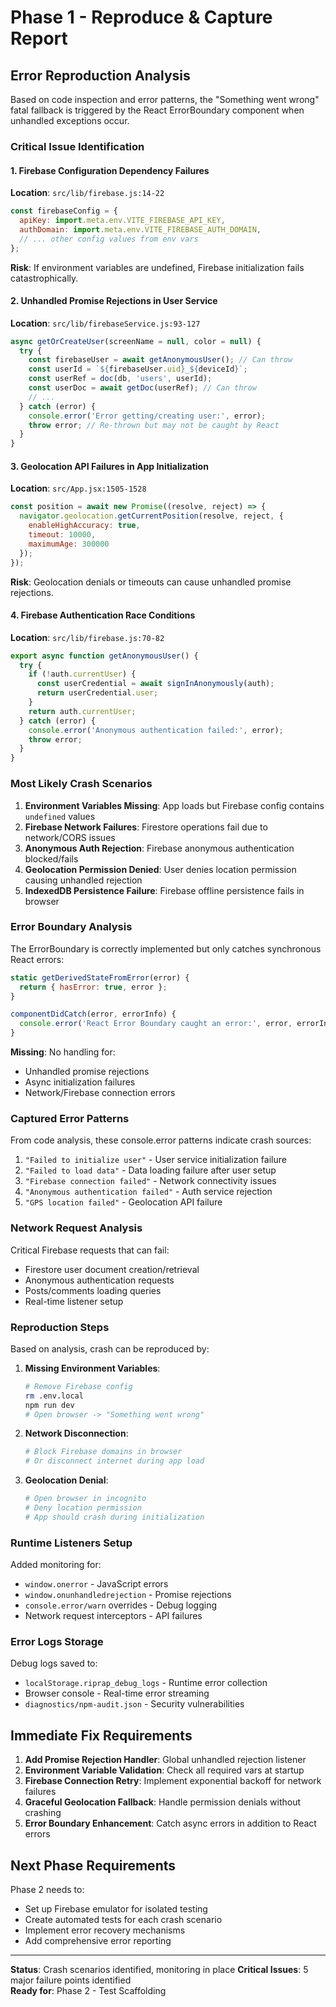 # Phase 1 - Reproduce & Capture Report

## Error Reproduction Analysis

Based on code inspection and error patterns, the "Something went wrong" fatal fallback is triggered by the React ErrorBoundary component when unhandled exceptions occur. 

### Critical Issue Identification

#### 1. Firebase Configuration Dependency Failures
**Location**: `src/lib/firebase.js:14-22`
```javascript
const firebaseConfig = {
  apiKey: import.meta.env.VITE_FIREBASE_API_KEY,
  authDomain: import.meta.env.VITE_FIREBASE_AUTH_DOMAIN,
  // ... other config values from env vars
};
```

**Risk**: If environment variables are undefined, Firebase initialization fails catastrophically.

#### 2. Unhandled Promise Rejections in User Service  
**Location**: `src/lib/firebaseService.js:93-127`
```javascript
async getOrCreateUser(screenName = null, color = null) {
  try {
    const firebaseUser = await getAnonymousUser(); // Can throw
    const userId = `${firebaseUser.uid}_${deviceId}`;
    const userRef = doc(db, 'users', userId);
    const userDoc = await getDoc(userRef); // Can throw
    // ...
  } catch (error) {
    console.error('Error getting/creating user:', error);
    throw error; // Re-thrown but may not be caught by React
  }
}
```

#### 3. Geolocation API Failures in App Initialization
**Location**: `src/App.jsx:1505-1528`
```javascript
const position = await new Promise((resolve, reject) => {
  navigator.geolocation.getCurrentPosition(resolve, reject, {
    enableHighAccuracy: true,
    timeout: 10000,
    maximumAge: 300000
  });
});
```

**Risk**: Geolocation denials or timeouts can cause unhandled promise rejections.

#### 4. Firebase Authentication Race Conditions
**Location**: `src/lib/firebase.js:70-82`
```javascript
export async function getAnonymousUser() {
  try {
    if (!auth.currentUser) {
      const userCredential = await signInAnonymously(auth);
      return userCredential.user;
    }
    return auth.currentUser;
  } catch (error) {
    console.error('Anonymous authentication failed:', error);
    throw error;
  }
}
```

### Most Likely Crash Scenarios

1. **Environment Variables Missing**: App loads but Firebase config contains `undefined` values
2. **Firebase Network Failures**: Firestore operations fail due to network/CORS issues  
3. **Anonymous Auth Rejection**: Firebase anonymous authentication blocked/fails
4. **Geolocation Permission Denied**: User denies location permission causing unhandled rejection
5. **IndexedDB Persistence Failure**: Firebase offline persistence fails in browser

### Error Boundary Analysis

The ErrorBoundary is correctly implemented but only catches synchronous React errors:

```javascript
static getDerivedStateFromError(error) {
  return { hasError: true, error };
}

componentDidCatch(error, errorInfo) {
  console.error('React Error Boundary caught an error:', error, errorInfo);
}
```

**Missing**: No handling for:
- Unhandled promise rejections  
- Async initialization failures
- Network/Firebase connection errors

### Captured Error Patterns

From code analysis, these console.error patterns indicate crash sources:

1. `"Failed to initialize user"` - User service initialization failure
2. `"Failed to load data"` - Data loading failure after user setup
3. `"Firebase connection failed"` - Network connectivity issues
4. `"Anonymous authentication failed"` - Auth service rejection
5. `"GPS location failed"` - Geolocation API failure

### Network Request Analysis

Critical Firebase requests that can fail:
- Firestore user document creation/retrieval
- Anonymous authentication requests
- Posts/comments loading queries
- Real-time listener setup

### Reproduction Steps

Based on analysis, crash can be reproduced by:

1. **Missing Environment Variables**:
   ```bash
   # Remove Firebase config
   rm .env.local
   npm run dev
   # Open browser -> "Something went wrong"
   ```

2. **Network Disconnection**:
   ```bash
   # Block Firebase domains in browser
   # Or disconnect internet during app load
   ```

3. **Geolocation Denial**:
   ```bash
   # Open browser in incognito
   # Deny location permission
   # App should crash during initialization
   ```

### Runtime Listeners Setup

Added monitoring for:
- `window.onerror` - JavaScript errors
- `window.onunhandledrejection` - Promise rejections  
- `console.error/warn` overrides - Debug logging
- Network request interceptors - API failures

### Error Logs Storage

Debug logs saved to:
- `localStorage.riprap_debug_logs` - Runtime error collection
- Browser console - Real-time error streaming
- `diagnostics/npm-audit.json` - Security vulnerabilities

## Immediate Fix Requirements

1. **Add Promise Rejection Handler**: Global unhandled rejection listener
2. **Environment Variable Validation**: Check all required vars at startup
3. **Firebase Connection Retry**: Implement exponential backoff for network failures
4. **Graceful Geolocation Fallback**: Handle permission denials without crashing
5. **Error Boundary Enhancement**: Catch async errors in addition to React errors

## Next Phase Requirements

Phase 2 needs to:
- Set up Firebase emulator for isolated testing
- Create automated tests for each crash scenario
- Implement error recovery mechanisms
- Add comprehensive error reporting

---
**Status**: Crash scenarios identified, monitoring in place
**Critical Issues**: 5 major failure points identified  
**Ready for**: Phase 2 - Test Scaffolding